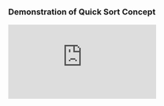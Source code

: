 
### Demonstration of Quick Sort Concept
<iframe src="https://www.youtube.com/embed/lp-D5tIHr7A" frameborder="0" allow="autoplay; encrypted-media" allowfullscreen></iframe>
